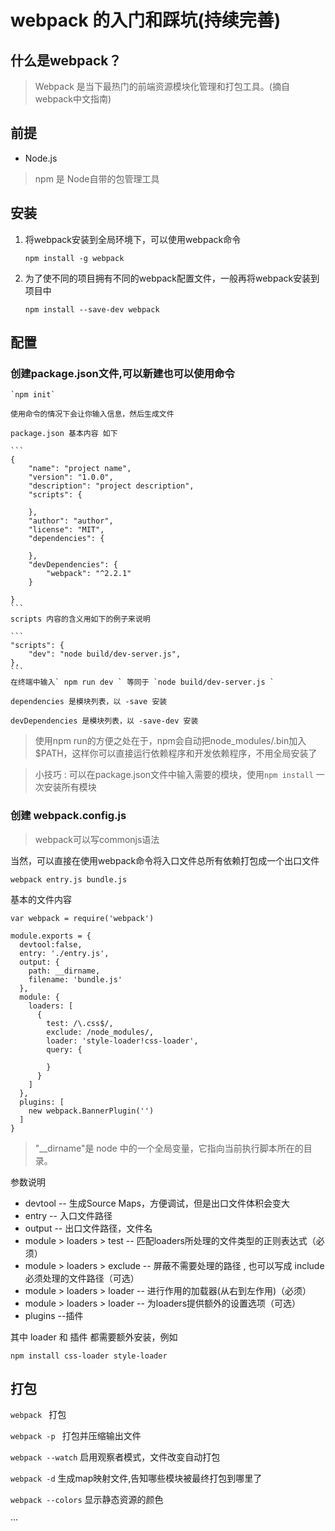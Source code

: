 # webpack 的入门和踩坑(持续完善)

## 什么是webpack？

> Webpack 是当下最热门的前端资源模块化管理和打包工具。(摘自webpack中文指南)

## 前提

* Node.js
> npm 是 Node自带的包管理工具

## 安装

1. 将webpack安装到全局环境下，可以使用webpack命令

    `npm install -g webpack`

2. 为了使不同的项目拥有不同的webpack配置文件，一般再将webpack安装到项目中

    `npm install --save-dev webpack`

## 配置

### 创建package.json文件,可以新建也可以使用命令

    `npm init`

    使用命令的情况下会让你输入信息，然后生成文件

    package.json 基本内容 如下

    ```
    {
        "name": "project name",
        "version": "1.0.0",
        "description": "project description",
        "scripts": {
            
        },
        "author": "author",
        "license": "MIT",
        "dependencies": {

        },
        "devDependencies": {
            "webpack": "^2.2.1"
        }
        
    }
    ```
    scripts 内容的含义用如下的例子来说明

    ```
    "scripts": {
        "dev": "node build/dev-server.js",
    },
    ```
    在终端中输入` npm run dev ` 等同于 `node build/dev-server.js `

    dependencies 是模块列表，以 -save 安装

    devDependencies 是模块列表，以 -save-dev 安装
    
> 使用npm run的方便之处在于，npm会自动把node_modules/.bin加入$PATH，这样你可以直接运行依赖程序和开发依赖程序，不用全局安装了

> 小技巧 : 可以在package.json文件中输入需要的模块，使用`npm install` 一次安装所有模块

### 创建 webpack.config.js

> webpack可以写commonjs语法

当然，可以直接在使用webpack命令将入口文件总所有依赖打包成一个出口文件

`webpack entry.js bundle.js`

基本的文件内容
```
var webpack = require('webpack')

module.exports = {
  devtool:false,
  entry: './entry.js',
  output: {
    path: __dirname,
    filename: 'bundle.js'
  },
  module: {
    loaders: [
      {
        test: /\.css$/,
        exclude: /node_modules/,
        loader: 'style-loader!css-loader',
        query: {
          
        }
      }
    ]
  },
  plugins: [
    new webpack.BannerPlugin('')
  ]
}
```
> "__dirname"是 node 中的一个全局变量，它指向当前执行脚本所在的目录。

参数说明

* devtool -- 生成Source Maps，方便调试，但是出口文件体积会变大
* entry   -- 入口文件路径
* output  -- 出口文件路径，文件名
* module > loaders > test  -- 匹配loaders所处理的文件类型的正则表达式（必须）
* module > loaders > exclude  -- 屏蔽不需要处理的路径 , 也可以写成 include 必须处理的文件路径（可选）
* module > loaders > loader -- 进行作用的加载器(从右到左作用)（必须）
* module > loaders > loader  -- 为loaders提供额外的设置选项（可选）
* plugins --插件

其中 loader 和 插件 都需要额外安装，例如

`npm install css-loader style-loader`

## 打包


`webpack ` 打包

`webpack -p ` 打包并压缩输出文件

`webpack --watch` 启用观察者模式，文件改变自动打包

`webpack -d` 生成map映射文件,告知哪些模块被最终打包到哪里了

`webpack --colors` 显示静态资源的颜色

···




